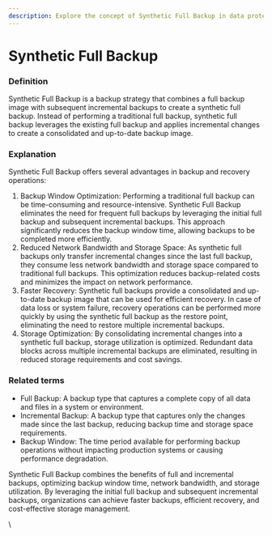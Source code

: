```yaml
---
description: Explore the concept of Synthetic Full Backup in data protection.
---
```


# Synthetic Full Backup

### Definition

Synthetic Full Backup is a backup strategy that combines a full backup image with subsequent incremental backups to create a synthetic full backup. Instead of performing a traditional full backup, synthetic full backup leverages the existing full backup and applies incremental changes to create a consolidated and up-to-date backup image.

### Explanation

Synthetic Full Backup offers several advantages in backup and recovery operations:

1. Backup Window Optimization: Performing a traditional full backup can be time-consuming and resource-intensive. Synthetic Full Backup eliminates the need for frequent full backups by leveraging the initial full backup and subsequent incremental backups. This approach significantly reduces the backup window time, allowing backups to be completed more efficiently.
2. Reduced Network Bandwidth and Storage Space: As synthetic full backups only transfer incremental changes since the last full backup, they consume less network bandwidth and storage space compared to traditional full backups. This optimization reduces backup-related costs and minimizes the impact on network performance.
3. Faster Recovery: Synthetic full backups provide a consolidated and up-to-date backup image that can be used for efficient recovery. In case of data loss or system failure, recovery operations can be performed more quickly by using the synthetic full backup as the restore point, eliminating the need to restore multiple incremental backups.
4. Storage Optimization: By consolidating incremental changes into a synthetic full backup, storage utilization is optimized. Redundant data blocks across multiple incremental backups are eliminated, resulting in reduced storage requirements and cost savings.

### Related terms

* Full Backup: A backup type that captures a complete copy of all data and files in a system or environment.
* Incremental Backup: A backup type that captures only the changes made since the last backup, reducing backup time and storage space requirements.
* Backup Window: The time period available for performing backup operations without impacting production systems or causing performance degradation.

Synthetic Full Backup combines the benefits of full and incremental backups, optimizing backup window time, network bandwidth, and storage utilization. By leveraging the initial full backup and subsequent incremental backups, organizations can achieve faster backups, efficient recovery, and cost-effective storage management.

\
